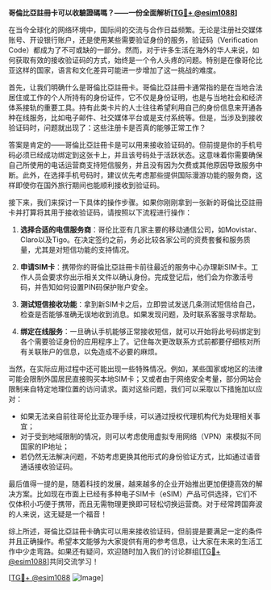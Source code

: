 **哥倫比亞註冊卡可以收驗證碼嗎？——一份全面解析[[TG💪+ @esim1088](https://t.me/s/esim1088)]**

在当今全球化的网络环境中，国际间的交流与合作日益频繁。无论是注册社交媒体账号、开设银行账户，还是使用某些需要验证身份的服务，验证码（Verification Code）都成为了不可或缺的一部分。然而，对于许多生活在海外的华人来说，如何获取有效的接收验证码的方式，始终是一个令人头疼的问题。特别是在像哥伦比亚这样的国家，语言和文化差异可能进一步增加了这一挑战的难度。

首先，让我们明确什么是哥倫比亞註冊卡。哥倫比亞註冊卡通常指的是在当地合法居住或工作的个人所持有的身份证件，它不仅是身份证明，也是与当地社会和经济体系接轨的重要工具。持有此类卡片的人士往往希望利用自己的身份信息来开通各种在线服务，比如电子邮件、社交媒体平台或是支付系统等。但是，当涉及到接收验证码时，问题就出现了：这些注册卡是否真的能够正常工作？

答案是肯定的——哥倫比亞註冊卡是可以用来接收验证码的。但前提是你的手机号码必须已经成功绑定到这张卡上，并且该号码处于活跃状态。这意味着你需要确保自己所使用的电话运营商支持短信服务，并且没有因为欠费或其他原因导致服务中断。此外，在选择手机号码时，建议优先考虑那些提供国际漫游功能的服务商，这样即使你在国外旅行期间也能顺利接收到验证码。

接下来，我们来探讨一下具体的操作步骤。如果你刚刚拿到一张新的哥倫比亞註冊卡并打算将其用于接收验证码，请按照以下流程进行操作：

1. **选择合适的电信服务商**：哥伦比亚有几家主要的移动通信公司，如Movistar、Claro以及Tigo。在决定签约之前，务必比较各家公司的资费套餐和服务质量，尤其是对短信功能的支持情况。
   
2. **申请SIM卡**：携带你的哥倫比亞註冊卡前往最近的服务中心办理新SIM卡。工作人员会要求你出示相关文件以确认身份。完成登记后，他们会为你激活号码，并告知如何设置PIN码保护账户安全。

3. **测试短信接收功能**：拿到新SIM卡之后，立即尝试发送几条测试短信给自己，检查是否能够准确无误地收到消息。如果发现问题，及时联系客服寻求帮助。

4. **绑定在线服务**：一旦确认手机能够正常接收短信，就可以开始将此号码绑定到各个需要验证身份的应用程序上了。记住每次更改联系方式前都要仔细核对所有关联账户的信息，以免造成不必要的麻烦。

当然，在实际应用过程中还可能出现一些特殊情况。例如，某些国家或地区的法律可能会限制外国居民直接购买本地SIM卡；又或者由于网络安全考量，部分网站会限制来自特定地理位置的访问请求。面对这些问题，我们可以采取以下措施加以应对：

- 如果无法亲自前往哥伦比亚办理手续，可以通过授权代理机构代为处理相关事宜；
- 对于受到地域限制的情况，则可以考虑使用虚拟专用网络（VPN）来模拟不同国家的IP地址；
- 若仍然无法解决问题，不妨考虑更换其他形式的身份验证方式，比如通过语音通话接收验证码。

最后值得一提的是，随着科技的发展，越来越多的企业开始推出更加便捷高效的解决方案。比如现在市面上已经有多种电子SIM卡（eSIM）产品可供选择，它们不仅体积小巧便于携带，而且无需物理更换即可轻松切换运营商。对于经常跨国奔波的人来说，这无疑是一个福音！

综上所述，哥倫比亞註冊卡确实可以用来接收验证码，但前提是要满足一定的条件并且正确操作。希望本文能够为大家提供有用的参考信息，让大家在未来的生活工作中少走弯路。如果还有疑问，欢迎随时加入我们的讨论群组[[TG💪+ @esim1088](https://t.me/s/esim1088)]共同交流学习！

[[TG💪+ @esim1088](https://t.me/s/esim1088) ![Image](https://i.postimg.cc/4NQfJmqS/Snipaste-2025-05-13-00-14-12.png)]